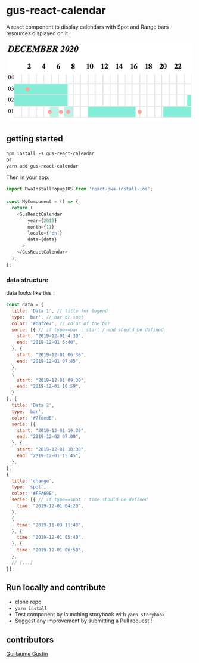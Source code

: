 # gus-react-calendar
A react component to display calendars with Spot and Range bars resources displayed on it.

![gus-react-calendar demo](https://raw.githubusercontent.com/guillaumegustin/gus-react-calendar/master/gus-react-calendar-demo.png)

## getting started
`npm install -s gus-react-calendar`  
or  
`yarn add gus-react-calendar`

Then in your app:
```js
import PwaInstallPopupIOS from 'react-pwa-install-ios';

const MyComponent = () => {
  return (
    <GusReactCalendar
        year={2019}  
        month={11}
        locale={'en'}
        data={data}
      >
    </GusReactCalendar>
  );
};
```
### data structure
data looks like this :
```js
const data = {
  title: 'Data 1', // title for legend
  type: 'bar', // bar or spot
  color: '#baf2e7', // color of the bar
  serie: [{ // if type==bar : start / end should be defined
    start: "2019-12-01 4:30",
    end: "2019-12-01 5:40",
  }, {
    start: "2019-12-01 06:30",
    end: "2019-12-01 07:45",
  },
  {
    start: "2019-12-01 09:30",
    end: "2019-12-01 10:59",
  }
}, {
  title: 'Data 2',
  type: 'bar',
  color: '#7feed8',
  serie: [{
    start: "2019-12-01 19:30",
    end: "2019-12-02 07:00",
  }, {
    start: "2019-12-01 10:30",
    end: "2019-12-01 15:45",
  },
},
{
  title: 'change',
  type: 'spot',
  color: '#FFA69E',
  serie: [{ // if type==spot : time should be defined
    time: "2019-12-01 04:20",
  },
  {
    time: "2019-11-03 11:40",
  }, {
    time: "2019-12-01 05:40",
  }, {
    time: "2019-12-01 06:50",
  },
  // [...]
}];
```

## Run locally and contribute
- clone repo
- `yarn install`
- Test component by launching storybook with `yarn storybook`
- Suggest any improvement by submitting a Pull request !

## contributors
[Guillaume Gustin](https://github.com/guillaumegustin)

